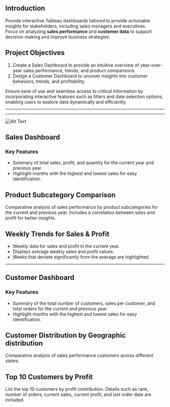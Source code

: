 ## Introduction
Provide interactive Tableau dashboards tailored to provide actionable insights for stakeholders, including sales managers and executives. <br> 
Focus on analyzing **sales performance** and **customer data** to support decision-making and improve business strategies.

## Project Objectives
1. Create a Sales Dashboard to provide an intuitive overview of year-over-year sales performance, trends, and product comparisons.
2. Design a Customer Dashboard to uncover insights into customer behaviors, trends, and profitability.

Ensure ease of use and seamless access to critical information by incorporating interactive features such as filters and date selection options, enabling users to explore data dynamically and efficiently.

---------------
---------------


![Alt Text](dashboard_gif.gif)


## Sales Dashboard

### Key Features
 - Summary of total sales, profit, and quantity for the current year and previous year.
 - Highlight months with the highest and lowest sales for easy identification.

## Product Subcategory Comparison
Comparative analysis of sales performance by product subcategories for the current and previous year.
Includes a correlation between sales and profit for better insights.

## Weekly Trends for Sales & Profit
- Weekly data for sales and profit in the current year.
- Displays average weekly sales and profit values.
- Weeks that deviate significantly from the average are highlighted.

-------------------

## Customer Dashboard

### Key Features
- Summary of the total number of customers, sales per customer, and total orders for the current and previous year.
- Highlight months with the highest and lowest sales for easy identification.

## Customer Distribution by Geographic distribution

Comparative analysis of sales performance customers across different states.

## Top 10 Customers by Profit

List the top 10 customers by profit contribution.
Details such as rank, number of orders, current sales, current profit, and last order date are included. 
